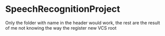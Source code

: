 # SpeechRecognitionProject
Only the folder with name in the header would work, the rest are the result of me not knowing the way the register new VCS root
